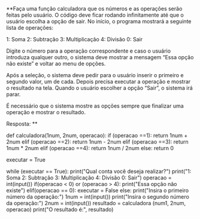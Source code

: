**Faça uma função calculadora que os números e as operações serão feitas pelo usuário. O código deve ficar rodando infinitamente até que o usuário escolha a opção de sair. No início, o programa mostrará a seguinte lista de operações:

1: Soma
2: Subtração
3: Multiplicação
4: Divisão
0: Sair

Digite o número para a operação correspondente e caso o usuário introduza qualquer outro, o sistema deve mostrar a mensagem “Essa opção não existe” e voltar ao menu de opções.

Após a seleção, o sistema deve pedir para o usuário inserir o primeiro e segundo valor, um de cada. Depois precisa executar a operação e mostrar o resultado na tela. Quando o usuário escolher a opção “Sair”, o sistema irá parar.

É necessário que o sistema mostre as opções sempre que finalizar uma operação e mostrar o resultado. 

Resposta: **

def calculadora(1num, 2num, operacao):
if (operacao ==1):
return 1num + 2num
elif (operacao ==2):
return 1num - 2num
elif (operacao ==3):
return  1num * 2num
elif (operacao ==4):
return 1num / 2num
else: 
return 0

executar = True

while (executar == True): 
print("Qual conta você deseja realizar?")
print("1: Soma 2: Subtração 3: Multiplicação 4: Divisão 0: Sair")
operacao = int(input())
if(operacao < 0) or (operacao > 4):
print("Essa opção não existe")
elif(operacao == 0):
executar = False
else: 
print("Insira o primeiro número da operação:")
1num = int(input())
print("Insira o segundo número da operação:")
2num = int(input())
resultado = calculadora (num1, 2num, operacao)
print("O resultado é:", resultado)
